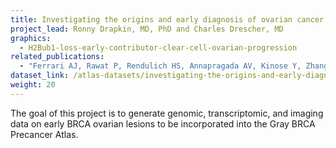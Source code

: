 ```yaml
---
title: Investigating the origins and early diagnosis of ovarian cancer  
project_lead: Ronny Drapkin, MD, PhD and Charles Drescher, MD
graphics:
  - H2Bub1-loss-early-contributor-clear-cell-ovarian-progression
related_publications:
  - "Ferrari AJ, Rawat P, Rendulich HS, Annapragada AV, Kinose Y, Zhang X, Devins K, Budina A, Scharpf RB, Mitchell MA, Tanyi JL, Morgan MA, Schwartz LE, Soong TR, Velculescu VE, Drapkin R. H2Bub1 loss is an early contributor to clear cell ovarian cancer progression. JCI Insight 8 (12): e164995. https://doi.org/10.1172/jci.insight.164995. PMID: 37345659. PMCID: PMC10371241."
dataset_link: /atlas-datasets/investigating-the-origins-and-early-diagnosis-of-ovarian-cancer
weight: 20
---
```

The goal of this project is to generate genomic, transcriptomic, and imaging data on early BRCA ovarian lesions to be incorporated into the Gray BRCA Precancer Atlas.
